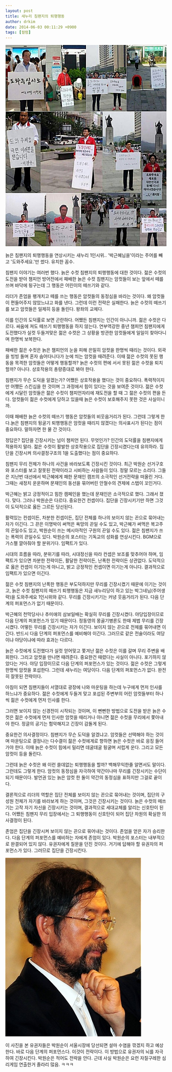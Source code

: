 ```yaml
---
layout: post
title: 새누리 침팬지의 퇴행행동
author: drkim
date: 2014-06-03 00:11:29 +0900
tags: [컬럼]
---
```



![](/files/attach/images/199/672/482/10428525_711293588912401_3281894509328523335_n.jpg) 

  


늙은 침팬지의 퇴행행동을 연상시키는 새누리 1인시위.. '박근혜님을'이라는 주어를 빼고 '도와주세요.'만 썼다. 유치한 꼼수.

  


  


침팬지 이야기는 여러번 했다. 늙은 수컷 침팬지의 퇴행행동에 대한 것이다. 젊은 수컷의 도전을 받아 챔피언 방어전에서 패배한 늙은 수컷 침팬지는 암컷들이 보는 앞에서 떼를 쓰며 바닥에 뒹구는데 그 행동은 어린이의 떼쓰기와 같다. 

  


리더가 존엄을 팽개치고 떼를 쓰는 행동은 암컷들의 동정심을 바라는 것이다. 왜 암컷들이 편들어주지 않았느냐고 화를 낸다. 그런데 이런 전략은 실패한다. 늙은 수컷의 떼쓰기를 보고 암컷들은 일제히 등을 돌린다. 왕좌의 교체다. 

  


이를 인간의 도덕률로 보면 곤란하다. 어쨌든 침팬지는 인간이 아니니까. 젊은 수컷은 다르다. 싸움에 져도 떼쓰기 퇴행행동을 하지 않는다. 연부역강한 중년 챔피언 침팬지에게 도전했다가 실컷 두들겨맞은 젊은 수컷은 그 상황을 방관한 암컷들에게 일일이 찾아다니며 한명씩 보복한다. 

  


패배한 젊은 수컷은 늙은 챔피언의 눈을 피해 은밀히 암컷을 한명씩 때리는 것이다. 외곽을 빙빙 돌며 혼자 숨어다니다가 눈에 띄는 암컷을 때려준다. 이때 젊은 수컷의 못된 행동을 목격한 암컷들은 어떻게 행동할까? 늙은 수컷의 편에 서서 못된 젊은 수컷을 퇴치할까? 아니다. 상호작용의 총량증대로 봐야 한다. 

  


침팬지가 무슨 도덕을 알겠는가? 어쨌든 상호작용을 했다는 것이 중요하다. 폭력적이지만 어쨌든 스킨십을 한 것이며 그 과정에서 힘이 있다는 것을 보여준 것이다. 젊은 수컷에게 시달린 암컷들은 젊은 수컷이 챔피언자리에 재도전을 할 때 그 젊은 수컷의 편을 든다. 암컷들이 젊은 수컷에게 당하고 있을때 늙은 수컷이 보호해주지 못한 것은 사실이니까.

  


이때 패배한 늙은 수컷의 떼쓰기 행동은 암컷들의 비웃음거리가 된다. 그런데 그렇게 한다.늙은 침팬지의 뒹굴기 퇴행행동은 암컷을 때리지 않겠다는 의사표시가 된다는 점이 중요하다. 말하자면 한 물 간 것이다.

  


정답은? 집단을 긴장시키는 넘이 챔피언 된다. 무엇인가? 인간의 도덕률을 침팬지에게 적용하지 말라. 젊은 수컷이 활발한 상호작용으로 집단을 긴장시켰다는데 유의하라. 집단을 긴장시켜 의사결정구조의 1을 도출했다는 점이 중요하다.

  


침팬지 무리 전체가 하나의 사건을 바라보도록 긴장시킨 것이다. 최근 박원순 선거구호와 포스터를 보고 잘못된 전략이라고 시비하는 사람들이 있다. 정말 모르는 소리다. 그들은 지난번 대선에서 박근혜에게 패한 문재인 캠프의 소극적인 선거전략을 떠올린 거다. 그때는 새정치 운운하며 문재인의 동선을 묶어버린 안철수의 견제에 스탭이 꼬인거다. 

  


박근혜는 밝고 긍정적이고 힘찬 캠페인을 했는데 문재인은 소극적으로 했다. 그래서 졌다. 맞다. 그러나 박원순은 다르다. 중요한건 컨셉이다. 집단을 긴장시키기만 하면 그것이 도덕적으로 옳든 그르든 당선된다. 

  


활력있는 컨셉이든, 차분한 컨셉이든, 집단 전체를 하나의 보이지 않는 끈으로 묶어내는 자가 이긴다. 그 끈은 이명박이 써먹은 욕망의 끈일 수도 있고, 박근혜가 써먹은 복고주의 끈일수도 있고, 박원순이 쓰는 메시아적인 구원의 끈일 수도 있다. 젊은 침팬지가 쓰는 폭력의 끈일수도 있다. 박원순의 포스터는 기독교의 성화를 연상시킨다. BGM으로 가스펠 깔아줘야 할 분위기다. 임팩트가 있다. 

  


시대의 흐름을 따라, 분위기를 따라, 시대정신을 따라 컨셉은 보조를 맞추어야 하며, 임팩트가 있으면 차분한 전략이든, 활달한 전략이든, 난폭한 전략이든 상관없다. 도덕적으로 옳은 컨셉이 이기는게 아니고, 밝고 긍정적인 컨셉이면 이기는게 아니다. 결과적으로 임팩트가 있으면 이긴다. 

  


젊은 수컷 침팬지의 난폭한 행동은 부도덕하지만 무리를 긴장시켰기 때문에 이기는 것이고, 늙은 수컷 침팬지의 떼쓰기 퇴행행동은 지금 새누리당이 하고 있는 박그네님(주어생략)을 도와주세요 1인시위와 같다. 무리를 긴장시키기는 커녕 웃음거리가 된다. 다음 단계의 퍼포먼스가 없기 때문이다. 

  


박근혜의 천막당사나 추미애의 삼보일배는 확실히 무리를 긴장시켰다. 야당입장이므로 다음 단계의 퍼포먼스가 있기 때문이다. 정동영의 몽골기병론도 한때 제법 무리를 긴장시켰다. 어떻든 무리를 긴장시키는 자가 이긴다. 보이지 않는 끈으로 전체를 묶어내면 이긴다. 반드시 다음 단계의 퍼포먼스를 예비해야 이긴다. 그러므로 같은 전술이라도 여당이냐 야당이냐에 따라 효과는 다르다. 

  


늙은 수컷에게 도전했다가 실컷 얻어맞고 쫓겨난 젊은 수컷은 이를 갈며 무리 주변을 배회한다. 그리고 암컷을 만나면 때려준다. 중요한건 때렸다는 사실이 아니다. 포기하지 않았다는 거다. 야당 입장이므로 다음 단계의 퍼포먼스가 있는 것이다. 젊은 수컷은 그렇게 한명씩 암컷을 포섭한다. 그런데 새누리는 여당이다. 다음 단계의 퍼포먼스가 없다. 완전히 잘못된 전략이다. 

  


아침이 되면 침팬지들이 서열대로 광장에 나와 마운팅을 하는데 누구에게 먼저 인사를 하느냐가 중요하다. 젊은 수컷에게 두들겨 맞고 포섭된 주변부의 어린 암컷들부터 하나씩 젊은 수컷에게 먼저 인사를 한다. 

  


그러면 보이지 않는 신경전이 시작되는 것이며, 이 뻔뻔한 방법으로 도전을 받은 늙은 수컷은 젊은 수컷에게 먼저 인사한 암컷을 때리거나 아니면 젊은 수컷을 무리에서 쫓아내야 한다. 정글의 공기는 험악해지고 긴장이 감돌게 된다. 

  


중요한건 의사결정이다. 침팬지가 무슨 도덕을 알겠냐고. 암컷들은 선택해야 하는 것이며 마운팅으로 결정나는 다수결이 젊은 수컷에게로 향하면 늙은 수컷은 바로 응징 들어가야 한다. 이때 늙은 수컷이 힘에서 밀리면 데굴데굴 뒹굴며 서럽게 운다. 그리고 모든 암컷이 등을 돌린다. 

  


그런데 늙은 수컷은 왜 이런 쓸데없는 퇴행행동을 할까? 백해무익한줄 알면서도 말이다. 그런데도 그렇게 한다. 암컷의 동정심을 자극하여 약간이나마 무리를 긴장시키는 수단이 되기 때문이다. 발언권 있는 늙은 암컷 한 둘이 약간의 동정심을 표하지만 그걸로 끝이다. 

  


결론적으로 리더의 역할은 집단 전체를 보이지 않는 끈으로 묶어내는 것이며, 집단의 구성원 전체가 자기를 바라보게 하는 것이며, 그것은 긴장시키는 것이다. 늙은 수컷의 떼쓰기는 고작 자기 자신을 긴장시키는 것이며, 결과적으로 세대교체를 알리는 신호탄이 된다. 어쨌든 침팬지 무리 입장에서는 그 퇴행행동이 신호탄이 되어 집단 차원의 확실한 의사결정이 된다. 

  


존엄은 집단을 긴장시켜 보이지 않는 끈으로 묶어내는 것이다. 존엄을 얻은 자가 승리한다. 다음 단계의 퍼포먼스를 예비하는 자에게 존엄이 있다. 박원순의 포스터는 내부적으로 완결되어 있지 않다. 유권자에게 질문을 던진 것이다. 거기에 답해야 할 유권자의 퍼포먼스가 있다. 그러므로 집단을 긴장시킨다.

  



![](/files/attach/images/199/672/482/4cf0cdde0e5e082290f80c7cc5c58ed1.jpg)   


  


이 사진을 본 유권자들은 박원순이 서울시장에 당선되면 설마 수염을 깎겠지 하고 예상한다. 바로 다음 단계의 퍼포먼스다. 이것이 전략이다. 이 방법으로 유권자의 뇌를 자극하여 긴장시킨다. 박원순은 적어도 전략을 안다. 근데 사실 박원순은 요런 자질구레한 심리게임 연출한거 졸라리 많음. ㅋㅋㅋ